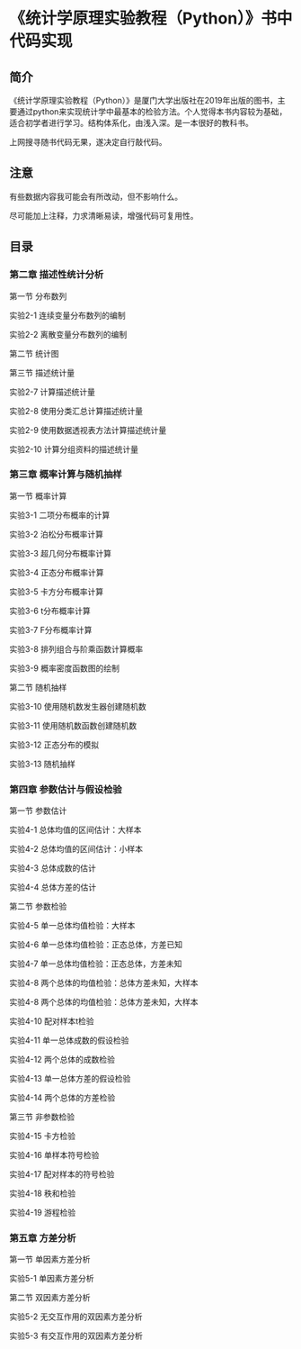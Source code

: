 # 《统计学原理实验教程（Python）》书中代码实现

## 简介

《统计学原理实验教程（Python）》是厦门大学出版社在2019年出版的图书，主要通过python来实现统计学中最基本的检验方法。个人觉得本书内容较为基础，适合初学者进行学习。结构体系化，由浅入深。是一本很好的教科书。

上网搜寻随书代码无果，遂决定自行敲代码。

## 注意

有些数据内容我可能会有所改动，但不影响什么。

尽可能加上注释，力求清晰易读，增强代码可复用性。
## 目录
### 第二章 描述性统计分析

第一节 分布数列

实验2-1 连续变量分布数列的编制

实验2-2 离散变量分布数列的编制

第二节 统计图

第三节 描述统计量

实验2-7 计算描述统计量

实验2-8 使用分类汇总计算描述统计量

实验2-9 使用数据透视表方法计算描述统计量

实验2-10 计算分组资料的描述统计量

### 第三章 概率计算与随机抽样

第一节 概率计算

实验3-1 二项分布概率的计算

实验3-2 泊松分布概率计算

实验3-3 超几何分布概率计算

实验3-4 正态分布概率计算

实验3-5 卡方分布概率计算

实验3-6 t分布概率计算

实验3-7 F分布概率计算

实验3-8 排列组合与阶乘函数计算概率

实验3-9 概率密度函数图的绘制

第二节 随机抽样

实验3-10 使用随机数发生器创建随机数

实验3-11 使用随机数函数创建随机数

实验3-12 正态分布的模拟

实验3-13 随机抽样

### 第四章 参数估计与假设检验

第一节 参数估计

实验4-1 总体均值的区间估计：大样本

实验4-2 总体均值的区间估计：小样本

实验4-3 总体成数的估计

实验4-4 总体方差的估计

第二节 参数检验

实验4-5 单一总体均值检验：大样本

实验4-6 单一总体均值检验：正态总体，方差已知

实验4-7 单一总体均值检验：正态总体，方差未知

实验4-8 两个总体的均值检验：总体方差未知，大样本

实验4-8 两个总体的均值检验：总体方差未知，大样本

实验4-10 配对样本t检验

实验4-11 单一总体成数的假设检验

实验4-12 两个总体的成数检验

实验4-13 单一总体方差的假设检验

实验4-14 两个总体的方差检验

第三节 非参数检验

实验4-15 卡方检验

实验4-16 单样本符号检验

实验4-17 配对样本的符号检验

实验4-18 秩和检验

实验4-19 游程检验

### 第五章 方差分析

第一节 单因素方差分析

实验5-1 单因素方差分析

第二节 双因素方差分析

实验5-2 无交互作用的双因素方差分析

实验5-3 有交互作用的双因素方差分析

